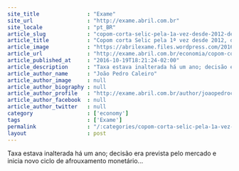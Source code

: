 ```yaml
---
site_title               : "Exame"
site_url                 : "http://exame.abril.com.br"
site_locale              : "pt_BR"
article_slug             : "copom-corta-selic-pela-1a-vez-desde-2012-de-14-25-para-14"
article_title            : "Copom corta Selic pela 1ª vez desde 2012, de 14,25% para 14%"
article_image            : "https://abrilexame.files.wordpress.com/2016/10/size_960_16_9_303607021_1-4.jpg?quality=70&strip=all&w=960"
article_url              : "http://exame.abril.com.br/economia/copom-corta-selic-pela-1a-vez-desde-2012-de-1425-para-14/"
article_published_at     : "2016-10-19T18:21:24-02:00"
article_description      : "Taxa estava inalterada há um ano; decisão era prevista pelo mercado e inicia novo ciclo de afrouxamento monetário..."
article_author_name      : "João Pedro Caleiro"
article_author_image     : null
article_author_biography : null
article_author_profile   : "http://exame.abril.com.br/author/joaopedrocaleiro/"
article_author_facebook  : null
article_author_twitter   : null
category                 : ['economy']
tags                     : ['Exame']
permalink                : "/:categories/copom-corta-selic-pela-1a-vez-desde-2012-de-14-25-para-14/"
layout                   : post
---
```


Taxa estava inalterada há um ano; decisão era prevista pelo mercado e inicia novo ciclo de afrouxamento monetário...

